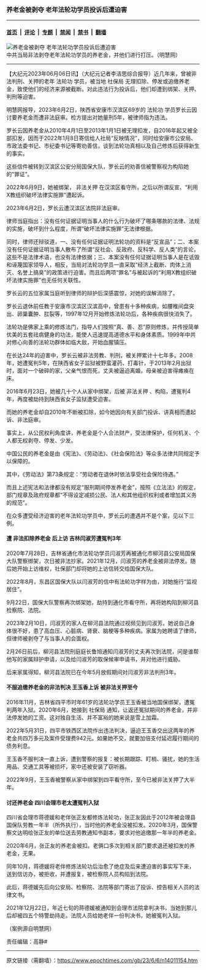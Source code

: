### 养老金被剥夺 老年法轮功学员投诉后遭迫害

---

#### [首页](../../../..?n14011154) &nbsp;|&nbsp; [评论](../../../../../epoch-comment?n14011154) &nbsp;|&nbsp; [专题](../../../../../epoch-special?n14011154) &nbsp;|&nbsp; [禁闻](../../../../../epoch-news?n14011154) &nbsp;|&nbsp; [禁书](../../../../../books?n14011154) &nbsp;|&nbsp; [翻墙](https://github.com/gfw-breaker/nogfw/blob/master/README.md?n14011154)


<div><img alt="养老金被剥夺 老年法轮功学员投诉后遭迫害" class="attachment-djy_600_400 size-djy_600_400 wp-post-image" src="https://i.epochtimes.com/assets/uploads/2023/06/id14011247-e183b2bdc58e35047e2ca15a5175f018-560x400.jpg"/>
<div class="caption">
 中共当局非法剥夺老年法轮功学员的养老金，并他们进行打压。（明慧网）
</div></div><hr/><div class="post_content" id="artbody" itemprop="articleBody">
 <!-- article content begin -->
 <p>
  【大纪元2023年06月06日讯】（大纪元记者李洁思综合报导）近几年来，曾被非法判刑、关押的老年
  <ok href="https://www.epochtimes.com/gb/tag/%E6%B3%95%E8%BD%AE%E5%8A%9F.html">
   法轮功
  </ok>
  学员，被当地
  <ok href="https://www.epochtimes.com/gb/tag/%E7%A4%BE%E4%BF%9D%E5%B1%80.html">
   社保局
  </ok>
  无理扣除、停发或追缴养老金，致使他们的经济来源被截断。对此违法行为投诉后，他们却遭到绑架、关押、判刑等迫害。
 </p>
 <p>
  明慧网报导，2023年6月2日，陕西省安康市汉滨区69岁的
  <ok href="https://www.epochtimes.com/gb/tag/%E6%B3%95%E8%BD%AE%E5%8A%9F.html">
   法轮功
  </ok>
  学员罗长云因讨要养老金而遭非法庭审。检方提出对她量刑5年，被律师指为违法。
 </p>
 <p>
  罗长云因养老金从2010年4月1日至2013年1月1日被无理扣发，自2016年起又被全部扣发，因而于2022年1月8日寄信给人社局“反映情况”，同时给安康市公安局、市政法委书记、市纪委书记等寄劝善信，谈到法轮功真相以及自己修炼后获得新生的事实。
 </p>
 <p>
  这些信件被转到汉滨区公安分局国保大队，罗长云的劝善信被警察视为构陷她的“罪证”。
 </p>
 <p>
  2022年6月9日，她被绑架，
  <ok href="https://www.epochtimes.com/gb/tag/%E9%9D%9E%E6%B3%95%E5%85%B3%E6%8A%BC.html">
   非法关押
  </ok>
  在汉滨区看守所，之后以所谓反宣、“利用X教组织破坏法律实施罪”遭起诉。
 </p>
 <p>
  2023年6月2日，罗长云遭汉滨区法院非法庭审。
 </p>
 <p>
  律师当庭指出：没有任何证据证明当事人的什么行为破坏了哪条哪款的法律、法规的实施，破坏到什么程度，所谓“破坏法律实施罪”无法律根据。
 </p>
 <p>
  同时，律师还辩驳道，一、没有任何证据证明法轮功的资料是“反宣品”；二、本案没有任何证据证明当事人散布了所谓“反社会、反政府、反科学、反人类”的言论，这些不是法律术语，也没有法律依据；三、本案没有任何证据证明当事人是在诋毁和诬蔑国家领导人，相反，当局对法轮功学员一直采取“经济上截断、肉体上消灭、名誉上搞臭”的政策进行迫害。而且后两项“罪名”与被起诉的“利用X教组织破坏法律实施罪”也无任何关联性。
 </p>
 <p>
  罗长云的五位家属当庭听到律师的辩护后深感震惊，对她的误解消除了。
 </p>
 <p>
  罗长云退休前任教于安康市汉滨区汉滨高中，曾患有十多种疾病，如腰椎间盘突出、卵巢囊肿、肛裂等，1997年12月开始修炼法轮功后，各种疾病很快消失了。
 </p>
 <p>
  法轮功是佛家上乘的修炼法门，指导人们按照“真、善、忍”原则修炼，并传授简单优美的五套祛病健身的功法，能使人迅速提高道德水平和身体素质。1999年中共对修心向善的法轮功群体如临大敌，开始血腥镇压。
 </p>
 <p>
  在长达24年的迫害中，罗长云被非法劳教、判刑，被关押累计十七年多。2008年，她遭冤判5年，在陕西省女子监狱被野蛮灌药、打毒针，于2013年2月出狱时，面对一个破碎的家，父亲气恨而死，丈夫被逼迫离婚，母亲被迫害得瘫痪在床。
 </p>
 <p>
  2016年6月23日，她被几十个人从家中绑架，后被
  <ok href="https://www.epochtimes.com/gb/tag/%E9%9D%9E%E6%B3%95%E5%85%B3%E6%8A%BC.html">
   非法关押
  </ok>
  、构陷，遭冤判4年，再度被劫持到陕西省女子监狱遭受迫害。
 </p>
 <p>
  而她的养老金却自2010年不断被扣除，如今她因向有关部门投诉、讲真相而遭起诉、非法庭审。
 </p>
 <p>
  事实上，从公民权利角度讲，养老金是个人合法财产，受法律保护，任何机关、个人都无权剥夺、停发、少发。
 </p>
 <p>
  中国公民的养老金是由《宪法》、《劳动法》、《社会保险法》等众多法律共同规定予以保障的。
 </p>
 <p>
  其中，《劳动法》第73条规定：“劳动者在退休时依法享受社会保险待遇。”
 </p>
 <p>
  而且上述宪法和法律都没有规定“服刑期间停发养老金”，按照《立法法》的规定，部门规章及政府规章都“不得设定减损公民、法人和其他组织权利或者增加其义务的规范”。
 </p>
 <p>
  在众多遭受经济迫害的老年法轮功学员中，罗长云的遭遇并不是个案，见以下三例。
 </p>
 <h4>
  遭
  <ok href="https://www.epochtimes.com/gb/tag/%E9%9D%9E%E6%B3%95%E6%89%A3%E9%99%A4%E5%85%BB%E8%80%81%E9%87%91.html">
   非法扣除养老金
  </ok>
  后上访 吉林闫淑芳遭冤判3年
 </h4>
 <p>
  2020年7月28日，吉林省通化市法轮功学员闫淑芳再被通化市柳河县公安局国保大队警察绑架，次日被非法抄家。2021年12月，闫淑芳的养老金被非法停发。随后她开始上访维权，社保部门却将她的上访信转交给国保大队。
 </p>
 <p>
  2022年8月，东昌区国保大队以闫淑芳的信中有法轮功字样为由，对她施行“监视居住”。
 </p>
 <p>
  9月22日，国保大队警察再次绑架她，劫持到通化市看守所，再将她构陷到柳河县检察院、法院。
 </p>
 <p>
  2023年2月10日，闫淑芳的家人在柳河县法院通过视频见到闫淑芳。她说自己身体很不好，患了高血压、心脏病、肾衰、脑梗等多种疾病。家属为她聘请了律师，但律师被剥夺了与当事人的会面权。
 </p>
 <p>
  2月26日前后，柳河县法院刑庭庭长鲁旭通知闫淑芳的丈夫再次到法院，问是谁帮他写的家属辩护申请，以及给闫淑芳的取保候审申请书，并对他进行威胁。
 </p>
 <p>
  后来家属得知，柳河县法院已在今年5月放假期间对闫淑芳非法判刑3年。
 </p>
 <h4>
  不服追缴养老金的非法判决 王玉香上诉 被非法关押至今
 </h4>
 <p>
  2016年11月，吉林省四平市时年61岁的法轮功学员王玉香被当地国保绑架，遭冤判两年入狱。2020年6月，她接到
  <ok href="https://www.epochtimes.com/gb/tag/%E7%A4%BE%E4%BF%9D%E5%B1%80.html">
   社保局
  </ok>
  通知，让返还冤狱期间的养老金，并非法停发她的工资。这对独自生活、并不富裕的她来说是雪上加霜。
 </p>
 <p>
  2022年5月31日，四平市铁西区法院作出违法判决，逼迫王玉香交出这两年的养老金共四万多元及案件受理费942元。如果她不交，就要加倍支付延迟履行期间的债务利息。
 </p>
 <p>
  王玉香不服判决一直上诉，遭到警察的报复：被长期跟踪、盯梢、骚扰，她的生活用品、交通工具等被损坏，家中还被安装了窃听器。
 </p>
 <p>
  2022年9月，王玉香被警察从家中绑架到四平看守所，至今已被非法关押了大半年。
 </p>
 <h4>
  讨还养老金 四川会理市老太遭冤判入狱
 </h4>
 <p>
  四川省会理市蒋德媛和老伴张正友都修炼法轮功，张正友因此于2012年被会理县国保队劳教一年半（所外执行），当时他的养老金没被扣发。2020年3月，国保警察文达明给张正友的单位送去劳教通知书副本，要求对他追缴那一年半的养老金。
 </p>
 <p>
  2020年6月，张正友的养老金被扣。老俩口多次到相关部门要求退还被扣发的养老金，无果。
 </p>
 <p>
  同年10月，蒋德媛将老伴修炼法轮功后治愈了绝症及后来遭迫害的事实写下来，送到信访办，被拒收，并遭报复，被检察院人员构陷到法院。
 </p>
 <p>
  此后，蒋德媛先后向公安局、检察院、法院等部门寄出了投诉、控告相关人员的法律文书。
 </p>
 <p>
  2021年12月22日，年近七旬的蒋德媛被通知到会理市法院拿判决书，当她到那儿后却被四五个特警劫持走。法院人员给她老伴一份判决书，她被冤判入狱。
 </p>
 <p>
  （案例源自明慧网）
 </p>
 <p>
  责任编辑：高静#
 </p>
 <!-- article content end -->
 <div id="below_article_ad">
 </div>
</div>


---

原文链接（需翻墙）：https://www.epochtimes.com/gb/23/6/6/n14011154.htm